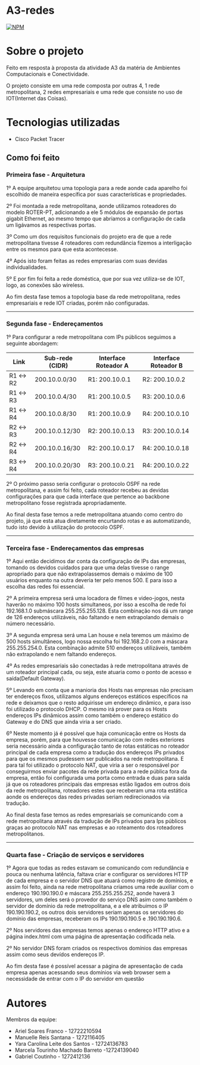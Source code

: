 # A3-redes
[![NPM](https://img.shields.io/npm/l/react)](https://github.com/Ariel-soares/A3-redes/blob/main/LICENSE) 

# Sobre o projeto

Feito em resposta à proposta da atividade A3 da matéria de Ambientes Computacionais e Conectividade.

O projeto consiste em uma rede composta por outras 4, 1 rede metropolitana, 2 redes empresariais e uma rede que consiste no uso de IOT(Internet das Coisas).

# Tecnologias utilizadas
- Cisco Packet Tracer

## Como foi feito

### Primeira fase - Arquitetura

1º A equipe arquitetou uma topologia para a rede aonde cada aparelho foi escolhido de maneira específica por suas características e propriedades.

2º Foi montada a rede metropolitana, aonde utilizamos roteadores do modelo ROTER-PT, adicionando a ele 5 módulos de expansão de portas gigabit Ethernet, ao mesmo tempo que abriamos a configuração de cada um ligávamos as respectivas portas.

3º Como um dos requisitos funcionais do projeto era de que a rede metropolitana tivesse 4 roteadores com redundância fizemos a interligação entre os mesmos para que esta acontecesse.

4º Após isto foram feitas as redes empresarias com suas devidas individualidades.

5º E por fim foi feita a rede doméstica, que por sua vez utiliza-se de IOT, logo, as conexões são wireless.

Ao fim desta fase temos a topologia base da rede metropolitana, redes empresariais e rede IOT criadas, porém não configuradas.

--------------------------------------------------------------------------------------------------------------------------

### Segunda fase - Endereçamentos

1º Para configurar a rede metropolitana com IPs públicos seguimos a seguinte abordagem:

| **Link**   | **Sub-rede (CIDR)** | **Interface Roteador A** | **Interface Roteador B** |
|------------|----------------------|--------------------------|--------------------------|
| R1 ↔ R2    | 200.10.0.0/30       | R1: 200.10.0.1           | R2: 200.10.0.2           |
| R1 ↔ R3    | 200.10.0.4/30       | R1: 200.10.0.5           | R3: 200.10.0.6           |
| R1 ↔ R4    | 200.10.0.8/30       | R1: 200.10.0.9           | R4: 200.10.0.10          |
| R2 ↔ R3    | 200.10.0.12/30      | R2: 200.10.0.13          | R3: 200.10.0.14          |
| R2 ↔ R4    | 200.10.0.16/30      | R2: 200.10.0.17          | R4: 200.10.0.18          |
| R3 ↔ R4    | 200.10.0.20/30      | R3: 200.10.0.21          | R4: 200.10.0.22          |

2º O próximo passo seria configurar o protocolo OSPF na rede metropolitana, e assim foi feito, cada roteador recebeu as devidas configurações para que cada interface que pertence ao backbone metropolitano fosse registrada apropriadamente.

Ao final desta fase temos a rede metropolitana atuando como centro do projeto, já que esta atua diretamente encurtando rotas e as automatizando, tudo isto devido à utilização do protocolo OSPF.

--------------------------------------------------------------------------------------------------------------------------

### Terceira fase - Endereçamentos das empresas

1º Aqui então decidimos dar conta da configuração de IPs das empresas, tomando os devidos cuidados para que uma delas tivesse o range apropriado para que não extrapolassemos demais o máximo de 100 usuários enquanto na outra deveria ter pelo menos 500. E para isso a escolha das redes foi essencial. 

2º A primeira empresa será uma locadora de filmes e video-jogos, nesta haverão no máximo 100 hosts simultaneos, por isso a escolha de rede foi 192.168.1.0 submáscara 255.255.255.128. Esta combinação nos dá um range de 126 endereços utilizáveis, não faltando e nem extrapolando demais o número necessário.

3º A segunda empresa será uma Lan house e nela teremos um máximo de 500 hosts simultâneos, logo nossa escolha foi 192.168.2.0 com a máscara 255.255.254.0. Esta combinação admite 510 endereços utilizáveis, também não extrapolando e nem faltando endereços.

4º As redes empresariais são conectadas à rede metropolitana através de um roteador principal cada, ou seja, este atuaria como o ponto de acesso e saída(Default Gateway).

5º Levando em conta que a manioria dos Hosts nas empresas não precisam ter endereços fixos, utilizamos alguns endereços estáticos específicos na rede e deixamos que o resto adquirisse um endereço dinâmico, e para isso foi utilizado o protocolo DHCP. O mesmo irá prover para os Hosts endereços IPs dinâmicos assim como também o endereço estático do Gateway e do DNS que ainda viria a ser criado.

6º Neste momento já é possível que haja comunicação entre os Hosts da empresa, porém, para que houvesse comunicação com redes exteriores seria necessário ainda a configuração tanto de rotas estáticas no roteador principal de cada empresa como a tradução dos endereços IPs privados para que os mesmos pudessem ser publicados na rede metropolitana. E para tal foi utilizado o protocolo NAT, que viria a ser o responsável por conseguirmos enviar pacotes da rede privada para a rede pública fora da empresa, então foi configurada uma porta como entrada e duas para saída já que os roteadores principais das empresas estão ligados em outros dois da rede metropolitana, roteadores estes que receberam uma rota estática aonde os endereços das redes privadas seriam redirecionados via tradução.

Ao final desta fase temos as redes empresariais se comunicando com a rede metropolitana através da tradução de IPs privados para Ips públicos graças ao protocolo NAT nas empresas e ao roteamento dos roteadores metropolitanos.

--------------------------------------------------------------------------------------------------------------------------

### Quarta fase - Criação de serviços e servidores

1º Agora que todas as redes estavam se comunicando com redundância e pouca ou nenhuma latência, faltava criar e configurar os servidores HTTP de cada empresa e o servidor DNS que atuará como registro de domínios, e assim foi feito, ainda na rede metropolitana criamos uma rede auxiliar com o endereço 190.190.190.0 e máscara 255.255.255.252, aonde haverá 3 servidores, um deles será o provedor do serviço DNS asim como também o servidor de domínio da rede metropolitana, e a ele atribuimos o IP 190.190.190.2, os outros dois servidores seriam apenas os servidores do domínio das empresas, receberam os IPs 190.190.190.5 e .190.190.190.6.

2º Nos servidores das empresas temos apenas o endereço HTTP ativo e a página index.html com uma página de apresentação codificada nela.

2º No servidor DNS foram criados os respectivos domínios das empresas assim como seus devídos endereços IP.

Ao fim desta fase é possível acessar a página de apresentação de cada empresa apenas acessando seus domínios via web browser sem a necessidade de entrar com o IP do servidor em questão

# Autores

Membros da equipe:

- Ariel Soares Franco - 12722210594
- Manuelle Reis Santana - 1272116405
- Yara Carolina Leite dos Santos - 12724136783
- Marcela Tourinho Machado Barreto -12724139040
- Gabriel Coutinho - 1272412136
